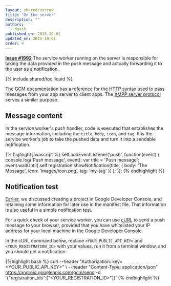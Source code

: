 ```yaml
---
layout: shared/narrow
title: "On the server"
description: ""
authors:
  - dgash
published_on: 2015-10-01
updated_on: 2015-10-01
order: 4
---
```


<p class="intro">
  <b><a href="https://github.com/google/WebFundamentals/issues/1992">Issue #1992</a></b>
  The service worker running on the server is responsible for taking the 
  data provided in the push message and actually forwarding it to the user as a notification.
</p>

{% include shared/toc.liquid %}

The [GCM documentation](https://developer.android.com/google/gcm/index.html) 
has a reference for the [HTTP syntax](https://developers.google.com/cloud-messaging/http-server-ref)
used to pass messages from your app server to client apps. The 
[XMPP server protocol](https://developers.google.com/cloud-messaging/xmpp-server-ref)
serves a similar purpose.

## Message content

In the service worker's push handler, code is executed that establishes 
the message information, including the `title`, `body`, `icon`, and `tag`. It 
is the service worker's job to take the pushed data and turn it into a 
sendable notification.

{% highlight javascript %}
self.addEventListener('push', function(event) {
  console.log('Push message', event);
  var title = 'Push message';
  event.waitUntil(
    self.registration.showNotification(title, {
      body: 'The Message',
      icon: 'images/icon.png',
      tag: 'my-tag'
    })
  );
});
{% endhighlight %}


## Notification test

[Earlier](notifications), we discussed creating a project in Google Developer 
Console, and retaining some information for later use in the manifest file. 
That information is also useful in a simple notification test.

For a quick check of your service worker, you can use 
[cURL](https://en.wikipedia.org/wiki/CURL) to send a push message to your 
browser, provided that you have whitelisted your IP address for your local 
machine in the Google Developer Console.

In the cURL command below, replace `<YOUR_PUBLIC_API_KEY>` and 
`<YOUR_REGISTRATION_ID>` with your values, run it from a terminal window, 
and you should get a notification.

{%highlight bash %}
curl --header "Authorization: key=<YOUR_PUBLIC_API_KEY>" \ 
  --header "Content-Type: application/json" 
  https://android.googleapis.com/gcm/send -d \
  '{"registration_ids":["<YOUR_REGISTRATION_ID>"]}'
{% endhighlight %}

